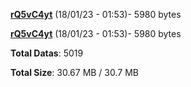 [**rQ5vC4yt**](/data/rQ5vC4yt.txt) (18/01/23 - 01:53)- 5980 bytes

[**rQ5vC4yt**](/data/rQ5vC4yt.txt) (18/01/23 - 01:53)- 5980 bytes

**Total Datas**: 5019

**Total Size**: 30.67 MB / 30.7 MB